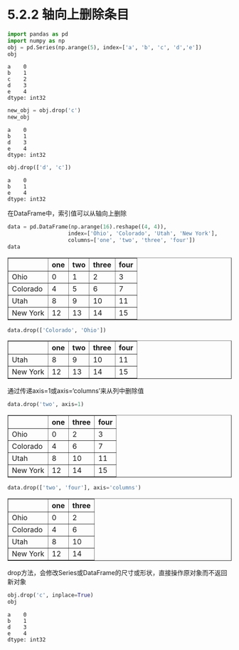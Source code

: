 # 5.2.2 轴向上删除条目


```python
import pandas as pd
import numpy as np
obj = pd.Series(np.arange(5), index=['a', 'b', 'c', 'd','e'])
obj
```




    a    0
    b    1
    c    2
    d    3
    e    4
    dtype: int32




```python
new_obj = obj.drop('c')
new_obj
```




    a    0
    b    1
    d    3
    e    4
    dtype: int32




```python
obj.drop(['d', 'c'])
```




    a    0
    b    1
    e    4
    dtype: int32



在DataFrame中，索引值可以从轴向上删除


```python
data = pd.DataFrame(np.arange(16).reshape((4, 4)),
                   index=['Ohio', 'Colorado', 'Utah', 'New York'], 
                   columns=['one', 'two', 'three', 'four'])
data
```




<div>
<style scoped>
    .dataframe tbody tr th:only-of-type {
        vertical-align: middle;
    }

    .dataframe tbody tr th {
        vertical-align: top;
    }

    .dataframe thead th {
        text-align: right;
    }
</style>
<table border="1" class="dataframe">
  <thead>
    <tr style="text-align: right;">
      <th></th>
      <th>one</th>
      <th>two</th>
      <th>three</th>
      <th>four</th>
    </tr>
  </thead>
  <tbody>
    <tr>
      <td>Ohio</td>
      <td>0</td>
      <td>1</td>
      <td>2</td>
      <td>3</td>
    </tr>
    <tr>
      <td>Colorado</td>
      <td>4</td>
      <td>5</td>
      <td>6</td>
      <td>7</td>
    </tr>
    <tr>
      <td>Utah</td>
      <td>8</td>
      <td>9</td>
      <td>10</td>
      <td>11</td>
    </tr>
    <tr>
      <td>New York</td>
      <td>12</td>
      <td>13</td>
      <td>14</td>
      <td>15</td>
    </tr>
  </tbody>
</table>
</div>




```python
data.drop(['Colorado', 'Ohio'])
```




<div>
<style scoped>
    .dataframe tbody tr th:only-of-type {
        vertical-align: middle;
    }

    .dataframe tbody tr th {
        vertical-align: top;
    }

    .dataframe thead th {
        text-align: right;
    }
</style>
<table border="1" class="dataframe">
  <thead>
    <tr style="text-align: right;">
      <th></th>
      <th>one</th>
      <th>two</th>
      <th>three</th>
      <th>four</th>
    </tr>
  </thead>
  <tbody>
    <tr>
      <td>Utah</td>
      <td>8</td>
      <td>9</td>
      <td>10</td>
      <td>11</td>
    </tr>
    <tr>
      <td>New York</td>
      <td>12</td>
      <td>13</td>
      <td>14</td>
      <td>15</td>
    </tr>
  </tbody>
</table>
</div>



通过传递axis=1或axis=‘columns’来从列中删除值


```python
data.drop('two', axis=1)
```




<div>
<style scoped>
    .dataframe tbody tr th:only-of-type {
        vertical-align: middle;
    }

    .dataframe tbody tr th {
        vertical-align: top;
    }

    .dataframe thead th {
        text-align: right;
    }
</style>
<table border="1" class="dataframe">
  <thead>
    <tr style="text-align: right;">
      <th></th>
      <th>one</th>
      <th>three</th>
      <th>four</th>
    </tr>
  </thead>
  <tbody>
    <tr>
      <td>Ohio</td>
      <td>0</td>
      <td>2</td>
      <td>3</td>
    </tr>
    <tr>
      <td>Colorado</td>
      <td>4</td>
      <td>6</td>
      <td>7</td>
    </tr>
    <tr>
      <td>Utah</td>
      <td>8</td>
      <td>10</td>
      <td>11</td>
    </tr>
    <tr>
      <td>New York</td>
      <td>12</td>
      <td>14</td>
      <td>15</td>
    </tr>
  </tbody>
</table>
</div>




```python
data.drop(['two', 'four'], axis='columns')
```




<div>
<style scoped>
    .dataframe tbody tr th:only-of-type {
        vertical-align: middle;
    }

    .dataframe tbody tr th {
        vertical-align: top;
    }

    .dataframe thead th {
        text-align: right;
    }
</style>
<table border="1" class="dataframe">
  <thead>
    <tr style="text-align: right;">
      <th></th>
      <th>one</th>
      <th>three</th>
    </tr>
  </thead>
  <tbody>
    <tr>
      <td>Ohio</td>
      <td>0</td>
      <td>2</td>
    </tr>
    <tr>
      <td>Colorado</td>
      <td>4</td>
      <td>6</td>
    </tr>
    <tr>
      <td>Utah</td>
      <td>8</td>
      <td>10</td>
    </tr>
    <tr>
      <td>New York</td>
      <td>12</td>
      <td>14</td>
    </tr>
  </tbody>
</table>
</div>



drop方法，会修改Series或DataFrame的尺寸或形状，直接操作原对象而不返回新对象


```python
obj.drop('c', inplace=True)
obj
```




    a    0
    b    1
    d    3
    e    4
    dtype: int32


